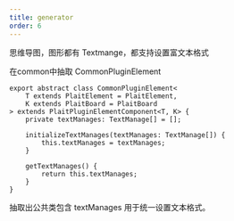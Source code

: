 ```yaml
---
title: generator
order: 6
---
```


思维导图，图形都有 Textmange，都支持设置富文本格式

在common中抽取 CommonPluginElement

```
export abstract class CommonPluginElement<
    T extends PlaitElement = PlaitElement,
    K extends PlaitBoard = PlaitBoard
> extends PlaitPluginElementComponent<T, K> {
    private textManages: TextManage[] = [];

    initializeTextManages(textManages: TextManage[]) {
        this.textManages = textManages;
    }

    getTextManages() {
        return this.textManages;
    }
}
```

抽取出公共类包含 textManages 用于统一设置文本格式。